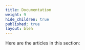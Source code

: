 ```yaml
---
title: Documentation
weight: 9
hide_children: true
published: true
layout: bleh
---
```

Here are the articles in this section:
